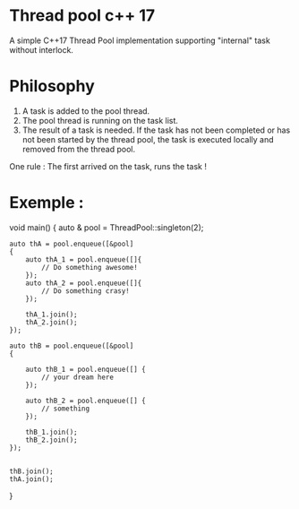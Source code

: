 # Thread pool c++ 17

A simple C++17 Thread Pool implementation supporting "internal" task without interlock.

# Philosophy

1. A task is added to the pool thread.     
2. The pool thread is running on the task list.   
3. The result of a task is needed. If the task has not been completed or has not been started by the thread pool, the task is executed locally and removed from the thread pool.

One rule :
The first arrived on the task, runs the task !

# Exemple :

void main()
{
	auto & pool = ThreadPool::singleton(2);
	
	auto thA = pool.enqueue([&pool]
	{
		auto thA_1 = pool.enqueue([]{
		    // Do something awesome!
		});
		auto thA_2 = pool.enqueue([]{
		    // Do something crasy!
		});

		thA_1.join();
		thA_2.join();
	});
	
	auto thB = pool.enqueue([&pool]
	{

		auto thB_1 = pool.enqueue([] {
			// your dream here
		});

		auto thB_2 = pool.enqueue([] {
			// something
		});

		thB_1.join();
		thB_2.join();
	});


	thB.join();
	thA.join();
}
